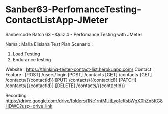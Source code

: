 # Sanber63-PerfomanceTesting-ContactListApp-JMeter
Sanbercode Batch 63 - Quiz 4 - Perfomance Testing with JMeter

Nama : Malia Elisiana
Test Plan Scenario :
1. Load Testing
2. Endurance testing

Website : https://thinking-tester-contact-list.herokuapp.com/
Contact Feature :
[POST] /users/login
[POST] /contacts
[GET] /contacts
[GET] /contacts/{{contactId}}
[PUT] /contacts/{{contactId}}
[PATCH] /contacts/{{contactId}}
[DELETE] /contacts/{{contactId}}

Recording : https://drive.google.com/drive/folders/1Ne1rntMUtLyo1cKsbWgX0hZn5KG8HDWO?usp=drive_link

